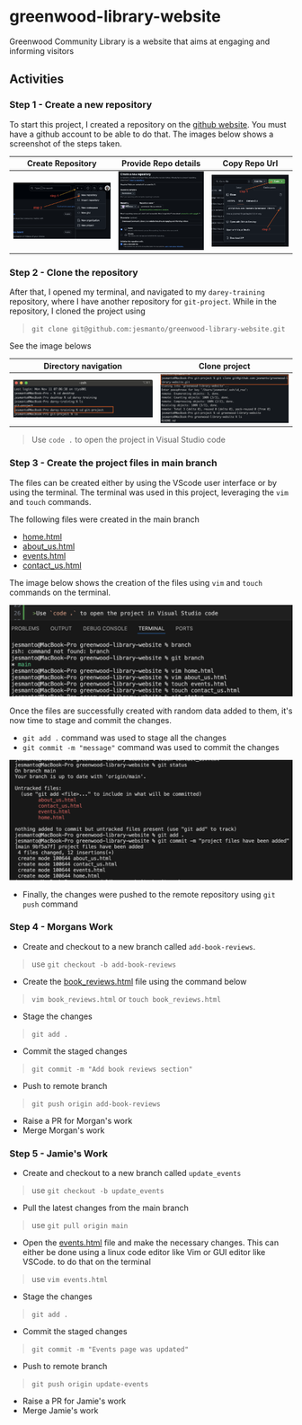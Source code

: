 # greenwood-library-website
Greenwood Community Library is a website that aims at engaging and informing visitors

## Activities

### Step 1 - Create a new repository

To start this project, I created a repository on the [github website](http://github.com). You must have a github account to be able to do that. The images below shows a screenshot of the steps taken.

| Create Repository | Provide Repo details | Copy Repo Url |
|    :----------:     |      :----------:      |   :----------:   |
| ![](./img/create-new-repo.png) | ![](./img/provide-repo-details.png) | ![](./img/repo-url.png) |

### Step 2 - Clone the repository

After that, I opened my terminal, and navigated to my `darey-training` repository, where I have another repository for `git-project`. While in the repository, I cloned the project using 
>`git clone git@github.com:jesmanto/greenwood-library-website.git`

See the image belows

| Directory navigation | Clone project | 
|    :----------:     |      :----------:      |
| ![](./img/directory-navigation.png) | ![](./img/cloning-project.png) | 


>Use `code .` to open the project in Visual Studio code

### Step 3 - Create the project files in main branch

The files can be created either by using the VScode user interface or by using the terminal. The terminal was used in this project, leveraging the `vim` and `touch` commands.

The following files were created in the main branch

* [home.html](./home.html)
* [about_us.html](./about_us.html)
* [events.html](./events.html)
* [contact_us.html](./contact_us.html)

The image below shows the creation of the files using `vim` and `touch` commands on the terminal.

![](./img/add-files.png)

Once the files are successfully created with random data added to them, it's now time to stage and commit the changes.
- `git add .` command was used to stage all the changes
- `git commit -m "message"` command was used to commit the changes

![](./img/staging.png)

- Finally, the changes were pushed to the remote repository using `git push` command

### Step 4 - Morgans Work
- Create and checkout to a new branch called `add-book-reviews`.
> use `git checkout -b add-book-reviews`
- Create the [book_reviews.html](./book_reviews.html) file using the command below

> `vim book_reviews.html` or `touch book_reviews.html`

- Stage the changes
>`git add .`

- Commit the staged changes
>`git commit -m "Add book reviews section"`

- Push to remote branch
>`git push origin add-book-reviews`

- Raise a PR for Morgan's work
- Merge Morgan's work

### Step 5 - Jamie's Work
- Create and checkout to a new branch called `update_events`
> use `git checkout -b update_events`
- Pull the latest changes from the main branch
> use `git pull origin main`
- Open the [events.html](./events.html) file and make the necessary changes. This can either be done using a linux code editor like Vim or GUI editor like VSCode. to do that on the terminal
> use `vim events.html`

- Stage the changes
>`git add .`

- Commit the staged changes
>`git commit -m "Events page was updated"`

- Push to remote branch
>`git push origin update-events`

- Raise a PR for Jamie's work
- Merge Jamie's work
